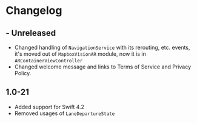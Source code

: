# Changelog

## - Unreleased

- Changed handling of `NavigationService` with its rerouting, etc. events, it's moved out of `MapboxVisionAR` module, now it is in `ARContainerViewController`
- Changed welcome message and links to Terms of Service and Privacy Policy.

## 1.0-21

- Added support for Swift 4.2
- Removed usages of `LaneDepartureState`
